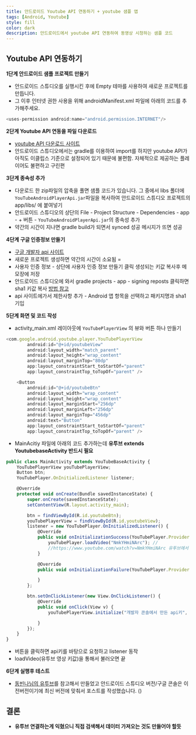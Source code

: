 ```yaml
---
title: 안드로이드 Youtube API 연동하기 + youtube 샘플 앱
tags: [Android, Youtube]
style: fill
color: dark
description: 안드로이드에서 youtube API 연동하여 동영상 시청하는 샘플 코드 
---
```


## Youtube API 연동하기

**1단계 안드로이드 샘플 프로젝트 만들기**
- 안드로이드 스튜디오를 실행시킨 후에 Empty 테마를 사용하여 새로운 프로젝트를 만듭니다.
- 그 이후 인터넷 권한 사용을 위해 androidManifest.xml 파일에 아래의 코드를 추가해주세요.

```javascript
<uses-permission android:name="android.permission.INTERNET"/>
```

**2단계 Youtube API 연동을 파일 다운로드**
- [youtube API 다운로드 사이트](https://developers.google.com/youtube/android/player/downloads?hl=ko)
- 안드로이드 스튜디오에서는 gradle를 이용하여 import를 하지만 youtube API가 아직도 이클립스 기준으로 설정되어 있기 때문에 불편함. 자체적으로 제공하는 플레이어도 불편하고 구린편

**3단계 종속성 추가**
- 다운로드 한 zip파일의 압축을 풀면 샘플 코드가 있습니다. 그 중에서 libs 폴더에 `YouTubeAndroidPlayerApi.jar`파일을 복사하여 안드로이드 스튜디오 프로젝트의 app/libs/ 에 붙여넣기
- 안드로이드 스튜디오의 상단의 File - Project Structure - Dependencies - app - + 버튼 - `YouTubeAndroidPlayerApi.jar`의 종속성 추가
- 약간의 시간이 지나면 gradle build가 되면서 synced 성공 메시지가 뜨면 성공

**4단계 구글 인증정보 만들기**
- [구글 개발자 api 사이트](https://console.developers.google.com/apis)
- 새로운 프로젝트 생성하면 약간의 시간이 소요됨 =
- 사용자 인증 정보 - 상단에 사용자 인증 정보 만들기 클릭 생성되는 키값 복사후 메모장에 저장
- 안드로이드 스튜디오에 와서 gradle projects - app - signing reposts 클릭하면 sha1 키값 복사 [방법 참고](https://snowdeer.github.io/android/2017/08/21/android-studio-debug-sha1/)
- api 사이트에가서 제한사항 추가 - Android 앱 항목을 선택하고 패키지명과 sha1 기입

**5단계 화면 및 코드 작성**
- activity_main.xml 레이아웃에 `YouTubePlayerView` 의 뷰와 버튼 하나 만들기

```javascript
<com.google.android.youtube.player.YouTubePlayerView
        android:id="@+id/youtubeView"
        android:layout_width="match_parent"
        android:layout_height="wrap_content"
        android:layout_marginTop="80dp"
        app:layout_constraintStart_toStartOf="parent"
        app:layout_constraintTop_toTopOf="parent" />

    <Button
        android:id="@+id/youtubeBtn"
        android:layout_width="wrap_content"
        android:layout_height="wrap_content"
        android:layout_marginStart="256dp"
        android:layout_marginLeft="256dp"
        android:layout_marginTop="456dp"
        android:text="Button"
        app:layout_constraintStart_toStartOf="parent"
        app:layout_constraintTop_toTopOf="parent" />
```

- MainAcitiy 파일에 아래의 코드 추가하는데 **유투브 extends YoutubebaseActivity 반드시 필요**

```javascript
public class MainActivity extends YouTubeBaseActivity {
    YouTubePlayerView youTubePlayerView;
    Button btn;
    YouTubePlayer.OnInitializedListener listener;

    @Override
    protected void onCreate(Bundle savedInstanceState) {
        super.onCreate(savedInstanceState);
        setContentView(R.layout.activity_main);

        btn = findViewById(R.id.youtubeBtn);
        youTubePlayerView = findViewById(R.id.youtubeView);
        listener = new YouTubePlayer.OnInitializedListener() {
            @Override
            public void onInitializationSuccess(YouTubePlayer.Provider provider, YouTubePlayer youTubePlayer, boolean b) {
                youTubePlayer.loadVideo("NmkYHmiNArc"); //
                //https://www.youtube.com/watch?v=NmkYHmiNArc 유투브에서 v="" 이부분이 키에 해당
            }

            @Override
            public void onInitializationFailure(YouTubePlayer.Provider provider, YouTubeInitializationResult youTubeInitializationResult) {

            }
        };

        btn.setOnClickListener(new View.OnClickListener() {
            @Override
            public void onClick(View v) {
                youTubePlayerView.initialize("개발자 콘솔에서 만든 api키", listener);

            }
        });
    }
}
```
- 버튼을 클릭하면 api키를 바탕으로 요청하고 listener 동작
- loadVideo(유투브 영상 키값)을 통해서 불러오면 끝



**6단계 실행후 테스트**
- [동빈나님의 유투브](https://www.youtube.com/watch?v=vewH-f3fAes)를 참고해서 만들었고 안드로이드 스튜디오 버전/구글 콘솔은 이전버전이기에 최신 버전에 맞춰서 포스트를 작성했습니다. ()


## 결론
- **유투브 연결하는게 익혔으니 직접 검색해서 데이터 가져오는 것도 만들어야 할듯**